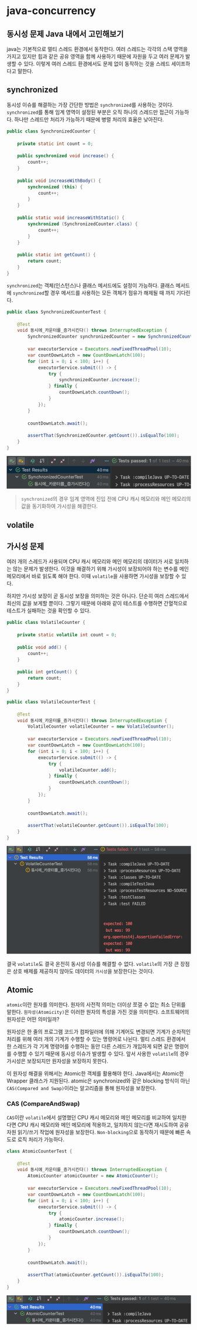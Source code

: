 # java-concurrency

## 동시성 문제 Java 내에서 고민해보기

java는 기본적으로 멀티 스레드 환경에서 동작한다. 여러 스레드는 각각의 스택 영역을 가지고 있지만 힙과 같은 공유 영역을 함께 사용하기 때문에 자원을 두고 여러 문제가 발생할 수 있다. 이렇게 여러 스레드
환경에서도 문제 없이 동작하는 것을 스레드 세이프하다고 말한다.

## synchronized

동시성 이슈를 해결하는 가장 간단한 방법은 `synchronized`를 사용하는 것이다. `synchronized`를 통해 임계 영역이 설정된 부분은 오직 하나의 스레드만 접근이 가능하다. 하나만 스레드만 처리가
가능하기 때문에 병렬 처리의 효율은 낮아진다.

```java
public class SynchronizedCounter {

    private static int count = 0;

    public synchronized void increase() {
        count++;
    }

    public void increaseWithBody() {
        synchronized (this) {
            count++;
        }
    }

    public static void increaseWithStatic() {
        synchronized (SynchronizedCounter.class) {
            count++;
        }
    }

    public static int getCount() {
        return count;
    }
}
```

`synchronized`는 객체(인스턴스)나 클래스 메서드에도 설정이 가능하다. 클래스 메서드에 `synchronized`할 경우 메서드를 사용하는 모든 객체가 점유가 해제될 때 까지 기다린다.

```java
public class SynchronizedCounterTest {

    @Test
    void 동시에_카운터를_증가시킨다() throws InterruptedException {
        SynchronizedCounter synchronizedCounter = new SynchronizedCounter();

        var executorService = Executors.newFixedThreadPool(10);
        var countDownLatch = new CountDownLatch(100);
        for (int i = 0; i < 100; i++) {
            executorService.submit(() -> {
                try {
                    synchronizedCounter.increase();
                } finally {
                    countDownLatch.countDown();
                }
            });
        }

        countDownLatch.await();

        assertThat(SynchronizedCounter.getCount()).isEqualTo(100);
    }
}
```

![img.png](images/0.png)

> `synchronized`의 경우 임계 영역에 진입 전에 CPU 캐시 메모리와 메인 메모리의 값을 동기화하여 가시성을 해결한다.

## volatile

## 가시성 문제

여러 개의 스레드가 사용되며 CPU 캐시 메모리와 메인 메모리의 데이터가 서로 일치하는 않는 문제가 발생한다. 이것을 해결하기 위해 가시성이 보장되어야 하는 변수를 메인 메모리에서 바로 읽도록 해야 한다.
이때 `volatile`을 사용하면 가시성을 보장할 수 있다.

하지만 가시성 보장이 곧 동시성 보장을 의미하는 것은 아니다. 단순히 여러 스레드에서 최신의 값을 보게할 뿐이다. 그렇기 때문에 아래와 같이 테스트를 수행하면 간혈적으로 테스트가 실패하는 것을 확인할 수 있다.

```java
public class VolatileCounter {

    private static volatile int count = 0;

    public void add() {
        count++;
    }

    public int getCount() {
        return count;
    }
}
```

```java
public class VolatileCounterTest {

    @Test
    void 동시에_카운터를_증가시킨다() throws InterruptedException {
        VolatileCounter volatileCounter = new VolatileCounter();

        var executorService = Executors.newFixedThreadPool(10);
        var countDownLatch = new CountDownLatch(100);
        for (int i = 0; i < 100; i++) {
            executorService.submit(() -> {
                try {
                    volatileCounter.add();
                } finally {
                    countDownLatch.countDown();
                }
            });
        }

        countDownLatch.await();

        assertThat(volatileCounter.getCount()).isEqualTo(100);
    }
}
```

![img.png](images/1.png)

결국 `volatile`도 결국 온전히 동시성 이슈를 해결할 수 없다. `volatile`의 가장 큰 장점은 상호 배제를 제공하지 않아도 데이터의 `가시성`을 보장한다는 것이다.

## Atomic

`atomic`이란 원자를 의미한다. 원자의 사전적 의미는 더이상 쪼갤 수 없는 최소 단위를 말한다. `원자성(Atomicity)`은 이러한 원자의 특성을 가진 것을 의미한다. 소프트웨어의 원자성은 어떤 의미일까?

원자성은 한 줄의 프로그램 코드가 컴파일러에 의해 기계어도 변경되면 기계가 순차적인 처리를 위해 여러 개의 기계가 수행할 수 있는 명령어로 나뉜다. 멀티 스레드 환경에서 한 스레드가 각 기계 명령어를 수행하는 동안
다른 스레드가 개입하게 되면 같은 명령어를 수행할 수 있기 때문에 동시성 이슈가 발생할 수 있다. 앞서 사용한 `volatile`의 경우 가시성은 보장되지만 원자성을 보장하지 못한다.

이 원자성 해결을 위해서는 Atomic한 객체를 활용해야 한다. Java에서는 Atomic한 Wrapper 클래스가 지원된다. atomic은 synchronized와 같은 blocking 방식이 아닌
`CAS(Compared and Swap)`이라는 알고리즘을 통해 원자성을 보장한다.

### CAS (CompareAndSwap)

`CAS`이란 `volatile`에서 설명했던 CPU 캐시 메모리와 메인 메모리를 비교하여 일치한다면 CPU 캐시 메모리와 메인 메모리에 적용하고, 일치하지 않는다면 재시도하여 공유 자원 읽기/쓰기 작업에 원자성을
보장한다. `Non-blocking`으로 동작하기 때문에 빠른 속도로 로직 처리가 가능하다.

```java
class AtomicCounterTest {

    @Test
    void 동시에_카운터를_증가시킨다() throws InterruptedException {
        AtomicCounter atomicCounter = new AtomicCounter();

        var executorService = Executors.newFixedThreadPool(10);
        var countDownLatch = new CountDownLatch(100);
        for (int i = 0; i < 100; i++) {
            executorService.submit(() -> {
                try {
                    atomicCounter.increase();
                } finally {
                    countDownLatch.countDown();
                }
            });
        }

        countDownLatch.await();

        assertThat(atomicCounter.getCount()).isEqualTo(100);
    }
}
```

![img.png](images/2.png)
